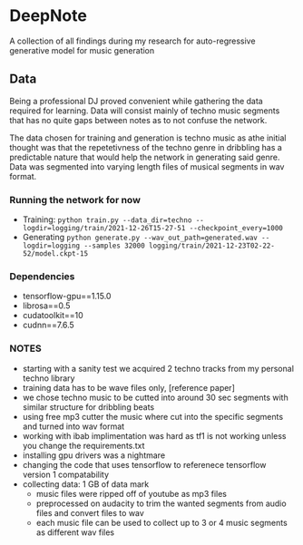 # DeepNote
A collection of all findings during my research for auto-regressive generative model for music generation

## Data
Being a professional DJ proved convenient while gathering the data required for learning.
Data will consist mainly of techno music segments that has no quite gaps between notes as to not confuse the network.

The data chosen for training and generation is techno music as athe initial thought was that the repetetivness of the techno genre in dribbling has a predictable nature that would help the network in generating said genre.
Data was segmented into varying length files of musical segments in wav format.


### Running the network for now
 - Training:
 `python train.py --data_dir=techno --logdir=logging/train/2021-12-26T15-27-51 --checkpoint_every=1000`
 - Generating
 `python generate.py --wav_out_path=generated.wav --logdir=logging --samples 32000 logging/train/2021-12-23T02-22-52/model.ckpt-15`


### Dependencies 
 - tensorflow-gpu==1.15.0
 - librosa==0.5
 - cudatoolkit==10
 - cudnn==7.6.5

### NOTES
 - starting with a sanity test we acquired 2 techno tracks from my personal techno library 
 - training data has to be wave files only, [reference paper]
 - we chose techno music to be cutted into around 30 sec segments with similar structure for dribbling beats
 - using free mp3 cutter the music where cut into the specific segments and turned into wav format
 - working with ibab implimentation was hard as tf1 is not working unless you change the requirements.txt
 - installing gpu drivers was a nightmare
 - changing the code that uses tensorflow to referenece tensorflow version 1 compatability
 - collecting data: 1 GB of data mark
   - music files were ripped off of youtube as mp3 files 
   - preprocessed on audacity to trim the wanted segments from audio files and convert files to wav
   - each music file can be used to collect up to 3 or 4 music segments as different wav files 
